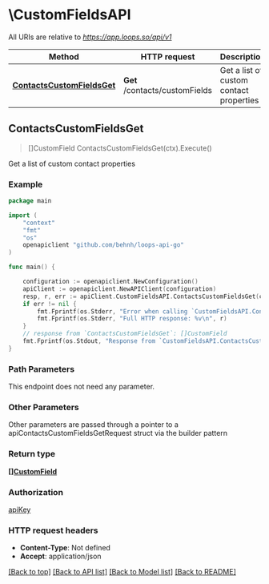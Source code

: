 # \CustomFieldsAPI

All URIs are relative to *https://app.loops.so/api/v1*

Method | HTTP request | Description
------------- | ------------- | -------------
[**ContactsCustomFieldsGet**](CustomFieldsAPI.md#ContactsCustomFieldsGet) | **Get** /contacts/customFields | Get a list of custom contact properties



## ContactsCustomFieldsGet

> []CustomField ContactsCustomFieldsGet(ctx).Execute()

Get a list of custom contact properties



### Example

```go
package main

import (
	"context"
	"fmt"
	"os"
	openapiclient "github.com/behnh/loops-api-go"
)

func main() {

	configuration := openapiclient.NewConfiguration()
	apiClient := openapiclient.NewAPIClient(configuration)
	resp, r, err := apiClient.CustomFieldsAPI.ContactsCustomFieldsGet(context.Background()).Execute()
	if err != nil {
		fmt.Fprintf(os.Stderr, "Error when calling `CustomFieldsAPI.ContactsCustomFieldsGet``: %v\n", err)
		fmt.Fprintf(os.Stderr, "Full HTTP response: %v\n", r)
	}
	// response from `ContactsCustomFieldsGet`: []CustomField
	fmt.Fprintf(os.Stdout, "Response from `CustomFieldsAPI.ContactsCustomFieldsGet`: %v\n", resp)
}
```

### Path Parameters

This endpoint does not need any parameter.

### Other Parameters

Other parameters are passed through a pointer to a apiContactsCustomFieldsGetRequest struct via the builder pattern


### Return type

[**[]CustomField**](CustomField.md)

### Authorization

[apiKey](../README.md#apiKey)

### HTTP request headers

- **Content-Type**: Not defined
- **Accept**: application/json

[[Back to top]](#) [[Back to API list]](../README.md#documentation-for-api-endpoints)
[[Back to Model list]](../README.md#documentation-for-models)
[[Back to README]](../README.md)


